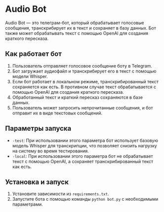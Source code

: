 # Audio Bot

Audio Bot — это телеграм-бот, который обрабатывает голосовые сообщения, транскрибирует их в текст и сохраняет в базу данных. Бот также может обрабатывать текст с помощью OpenAI для создания краткого пересказа.

## Как работает бот

1. Пользователь отправляет голосовое сообщение боту в Telegram.
2. Бот загружает аудиофайл и транскрибирует его в текст с помощью модели Whisper.
3. Если бот работает в локальном режиме, транскрибированный текст сохраняется как есть. В противном случае текст обрабатывается с помощью OpenAI для создания краткого пересказа.
4. Обработанный текст и краткий пересказ сохраняются в базе данных.
5. Пользователь может запросить непрочитанные сообщения, и бот отправит их в виде текстовых сообщений.

## Параметры запуска

- `-test`: При использовании этого параметра бот использует базовую модель Whisper для транскрипции, что позволяет снизить нагрузку на систему во время тестирования.
- `-local`: При использовании этого параметра бот не обрабатывает текст с помощью OpenAI, а сохраняет транскрибированный текст как есть.

## Установка и запуск

1. Установите зависимости из `requirements.txt`.
2. Запустите бота с помощью команды `python bot.py` с необходимыми параметрами. 